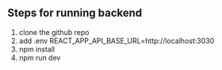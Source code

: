## Steps for running backend

1. clone the github repo
2. add .env REACT_APP_API_BASE_URL=http://localhost:3030
3. npm install
4. npm run dev
